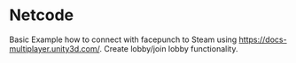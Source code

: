 # Netcode

Basic Example how to connect with facepunch to Steam using https://docs-multiplayer.unity3d.com/.
Create lobby/join lobby functionality.
